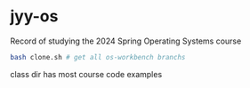 # jyy-os

Record of studying the 2024 Spring Operating Systems course
```bash
bash clone.sh # get all os-workbench branchs 
```
class dir has most course code examples

